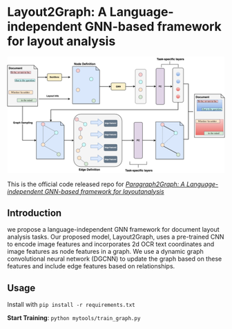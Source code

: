 # Layout2Graph: A Language-independent GNN-based framework for layout analysis

![Overview of the pipeline](doc/pipeline.png)

This is the official code released repo for [_Paragraph2Graph: A Language-independent GNN-based framework for layoutanalysis_](https://arxiv.org/pdf/2304.11810.pdf)

## Introduction
we propose a language-independent GNN framework for document layout analysis tasks. Our proposed model, Layout2Graph, uses a pre-trained CNN to encode image features and incorporates 2d OCR text coordinates and image features as node features in a graph. We use a dynamic graph convolutional neural network (DGCNN) to update the graph based on these features and include edge features based on relationships.

## Usage
Install with `pip install -r requirements.txt`

**Start Training**: `python mytools/train_graph.py`
